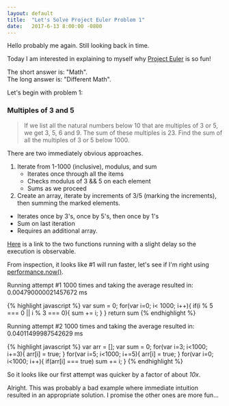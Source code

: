 ```yaml
---
layout: default
title:  "Let's Solve Project Euler Problem 1"
date:   2017-6-13 8:00:00 -0800
---
```

Hello probably me again. Still looking back in time.

Today I am interested in explaining to myself why [Project Euler](https://projecteuler.net/) is so fun!

The short answer is: "Math".<br>
The long answer is: "Different Math".

Let's begin with problem 1:

### Multiples of 3 and 5
>If we list all the natural numbers below 10 that are multiples of 3 or 5, we get 3, 5, 6 and 9. The sum of these multiples is 23.
Find the sum of all the multiples of 3 or 5 below 1000.

There are two immediately obvious approaches.

1. Iterate from 1-1000 (inclusive), modulus, and sum
   * Iterates once through all the items
   * Checks modulus of 3 && 5 on each element
   * Sums as we proceed
2. Create an array, iterate by increments of 3/5 (marking the increments), then summing the marked elements.
  * Iterates once by 3's, once by 5's, then once by 1's
  * Sum on last iteration
  * Requires an additional array.

[Here](https://hodrobond.github.io/project-euler/docs/0001_0010/0001.html) is a link to the two functions running with a slight delay so the execution is observable.

From inspection, it looks like #1 will run faster, let's see if I'm right using [performance.now()](https://developer.mozilla.org/en-US/docs/Web/API/Performance/now).

Running attempt #1 1000 times and taking the average resulted in: 0.004790000021457672 ms

  {% highlight javascript %}
    var sum = 0;
    for(var i=0; i< 1000; i++){
    if(i % 5 === 0 || i % 3 === 0){
      sum += i;
        }
    }
    return sum
  {% endhighlight %}

Running attempt #2 1000 times and taking the average resulted in: 0.04011499987542629 ms

{% highlight javascript %}
  var arr = [];
  var sum = 0;
  for(var i=3; i<1000; i+=3){
    arr[i] = true;
  }
  for(var i=5; i<1000; i+=5){
    arr[i] = true;
  }
  for(var i=0; i<1000; i++){
    if(arr[i] === true)
      sum += i;
  }
{% endhighlight %}

So it looks like our first attempt was quicker by a factor of about *10x*.

Alright. This was probably a bad example where immediate intuition resulted in an appropriate solution. I promise the other ones are more fun...
